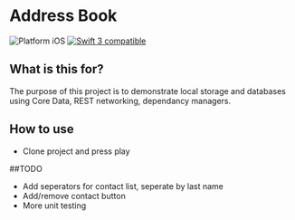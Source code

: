 # Address Book
<img src="https://img.shields.io/badge/platform-iOS-blue.svg?style=flat" alt="Platform iOS" />
<a href="https://developer.apple.com/swift"><img src="https://img.shields.io/badge/swift3-compatible-4BC51D.svg?style=flat" alt="Swift 3 compatible" /></a>

## What is this for?
The purpose of this project is to demonstrate local storage and databases using Core Data, REST networking, dependancy managers.

## How to use
- Clone project and press play

##TODO
- Add seperators for contact list, seperate by last name
- Add/remove contact button
- More unit testing
